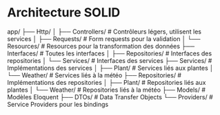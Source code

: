 # Architecture SOLID
app/
├── Http/
│   ├── Controllers/          # Contrôleurs légers, utilisent les services
│   ├── Requests/            # Form requests pour la validation
│   └── Resources/           # Resources pour la transformation des données
├── Interfaces/             # Toutes les interfaces
│   ├── Repositories/       # Interfaces des repositories
│   └── Services/          # Interfaces des services
├── Services/              # Implémentations des services
│   ├── Plant/            # Services liés aux plantes
│   └── Weather/          # Services liés à la météo
├── Repositories/          # Implémentations des repositories
│   ├── Plant/            # Repositories liés aux plantes
│   └── Weather/          # Repositories liés à la météo
├── Models/                # Modèles Eloquent
├── DTOs/                  # Data Transfer Objects
└── Providers/             # Service Providers pour les bindings
